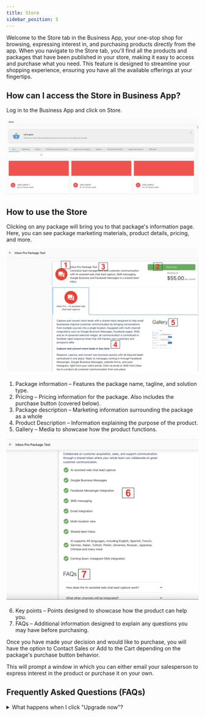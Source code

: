 ```yaml
---
title: Store
sidebar_position: 5
---
```

Welcome to the Store tab in the Business App, your one-stop shop for browsing, expressing interest in, and purchasing products directly from the app. When you navigate to the Store tab, you'll find all the products and packages that have been published in your store, making it easy to access and purchase what you need. This feature is designed to streamline your shopping experience, ensuring you have all the available offerings at your fingertips.

## How can I access the Store in Business App?

Log in to the Business App and click on Store.

![](./img/store.png)

## How to use the Store

Clicking on any package will bring you to that package's information page. Here, you can see package marketing materials, product details, pricing, and more.

![](./img/package.png)

1. Package information – Features the package name, tagline, and solution type.
2. Pricing – Pricing information for the package. Also includes the purchase button (covered below).
3. Package description – Marketing information surrounding the package as a whole
4. Product Description – Information explaining the purpose of the product.
5. Gallery – Media to showcase how the product functions.

![](./img/key_points.png)

6. Key points – Points designed to showcase how the product can help you.
7. FAQs – Additional information designed to explain any questions you may have before purchasing. 

Once you have made your decision and would like to purchase, you will have the option to Contact Sales or Add to the Cart depending on the package's purchase button behavior.

This will prompt a window in which you can either email your salesperson to express interest in the product or purchase it on your own.

## Frequently Asked Questions (FAQs)

<details>
<summary>What happens when I click "Upgrade now"?</summary>

Clicking "Upgrade now" takes you through the standard Store purchase flow where you can review package details, pricing, and complete your purchase.
</details>

